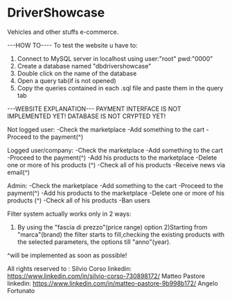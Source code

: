 # DriverShowcase
Vehicles and other stuffs e-commerce.

---HOW TO----
To test the website u have to:
1) Connect to MySQL server in localhost using user:"root" pwd:"0000"
2) Create a database named "dbdrivershowcase"
3) Double click on the name of the database
4) Open a query tab(if is not opened)
5) Copy the queries contained in each .sql file and paste them in the query tab

---WEBSITE EXPLANATION---
PAYMENT INTERFACE IS NOT IMPLEMENTED YET!
DATABASE IS NOT CRYPTED YET!

Not logged user:
-Check the marketplace
-Add something to the cart
-Proceed to the payment(^)

Logged user/company:
-Check the marketplace
-Add something to the cart
-Proceed to the payment(^)
-Add his products to the marketplace
-Delete one or more of his products (^)
-Check all of his products
-Receive news via email(^)

Admin:
-Check the marketplace
-Add something to the cart
-Proceed to the payment(^)
-Add his products to the marketplace
-Delete one or more of his products (^)
-Check all of his products
-Ban users

Filter system actually works only in 2 ways:
1) By using the "fascia di prezzo"(price range) option 
2)Starting from "marca"(brand) the filter starts to fill,checking the existing products with the selected parameters, the options 
till "anno"(year).

^will be implemented as soon as possible!

All rights reserved to :
Silvio Corso     linkedin: https://www.linkedin.com/in/silvio-corso-730898172/
Matteo Pastore   linkedin: https://www.linkedin.com/in/matteo-pastore-9b998b172/
Angelo Fortunato
